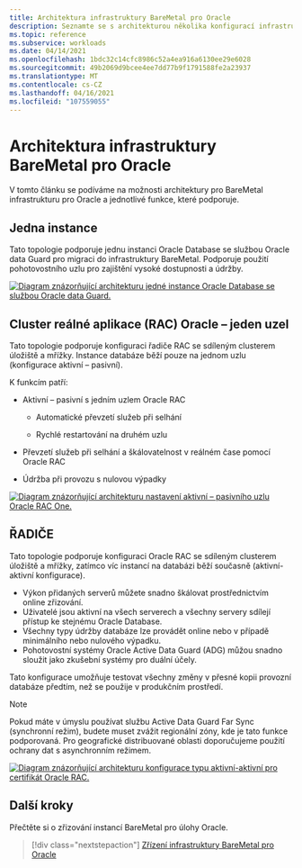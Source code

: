 ```yaml
---
title: Architektura infrastruktury BareMetal pro Oracle
description: Seznamte se s architekturou několika konfigurací infrastruktury BareMetal pro Oracle.
ms.topic: reference
ms.subservice: workloads
ms.date: 04/14/2021
ms.openlocfilehash: 1bdc32c14cfc8986c52a4ea916a6130ee29e6028
ms.sourcegitcommit: 49b2069d9bcee4ee7dd77b9f1791588fe2a23937
ms.translationtype: MT
ms.contentlocale: cs-CZ
ms.lasthandoff: 04/16/2021
ms.locfileid: "107559055"
---
```

# <a name="architecture-of-baremetal-infrastructure-for-oracle"></a>Architektura infrastruktury BareMetal pro Oracle

V tomto článku se podíváme na možnosti architektury pro BareMetal infrastrukturu pro Oracle a jednotlivé funkce, které podporuje.

## <a name="single-instance"></a>Jedna instance

Tato topologie podporuje jednu instanci Oracle Database se službou Oracle data Guard pro migraci do infrastruktury BareMetal. Podporuje použití pohotovostního uzlu pro zajištění vysoké dostupnosti a údržby.

[![Diagram znázorňující architekturu jedné instance Oracle Database se službou Oracle data Guard.](media/oracle-baremetal-architecture/single-instance-architecture.png)](media/oracle-baremetal-architecture/single-instance-architecture.png#lightbox)

## <a name="oracle-real-application-clusters-rac-one-node"></a>Cluster reálné aplikace (RAC) Oracle – jeden uzel

Tato topologie podporuje konfiguraci řadiče RAC se sdíleným clusterem úložiště a mřížky. Instance databáze běží pouze na jednom uzlu (konfigurace aktivní – pasivní).

K funkcím patří:

- Aktivní – pasivní s jedním uzlem Oracle RAC

    - Automatické převzetí služeb při selhání

    - Rychlé restartování na druhém uzlu

- Převzetí služeb při selhání a škálovatelnost v reálném čase pomocí Oracle RAC

- Údržba při provozu s nulovou výpadky

[![Diagram znázorňující architekturu nastavení aktivní – pasivního uzlu Oracle RAC One.](media/oracle-baremetal-architecture/one-node-rac-architecture.png)](media/oracle-baremetal-architecture/one-node-rac-architecture.png#lightbox)

## <a name="rac"></a>ŘADIČE

Tato topologie podporuje konfiguraci Oracle RAC se sdíleným clusterem úložiště a mřížky, zatímco víc instancí na databázi běží současně (aktivní-aktivní konfigurace).

- Výkon přidaných serverů můžete snadno škálovat prostřednictvím online zřizování. 
-  Uživatelé jsou aktivní na všech serverech a všechny servery sdílejí přístup ke stejnému Oracle Database. 
-  Všechny typy údržby databáze lze provádět online nebo v případě minimálního nebo nulového výpadku. 
- Pohotovostní systémy Oracle Active Data Guard (ADG) můžou snadno sloužit jako zkušební systémy pro duální účely. 

Tato konfigurace umožňuje testovat všechny změny v přesné kopii provozní databáze předtím, než se použije v produkčním prostředí.

> [!NOTE]
> Pokud máte v úmyslu používat službu Active Data Guard Far Sync (synchronní režim), budete muset zvážit regionální zóny, kde je tato funkce podporovaná. Pro geografické distribuované oblasti doporučujeme použití ochrany dat s asynchronním režimem.

[![Diagram znázorňující architekturu konfigurace typu aktivní-aktivní pro certifikát Oracle RAC.](media/oracle-baremetal-architecture/rac-architecture.png)](media/oracle-baremetal-architecture/rac-architecture.png#lightbox)

## <a name="next-steps"></a>Další kroky

Přečtěte si o zřizování instancí BareMetal pro úlohy Oracle.

> [!div class="nextstepaction"]
> [Zřízení infrastruktury BareMetal pro Oracle](oracle-baremetal-provision.md)

